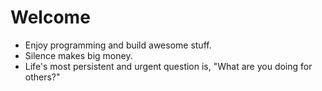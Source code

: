 # Welcome
* Enjoy programming and build awesome stuff.
* Silence makes big money.
* Life&apos;s most persistent and urgent question is, &quot;What are you doing for others?&quot;

